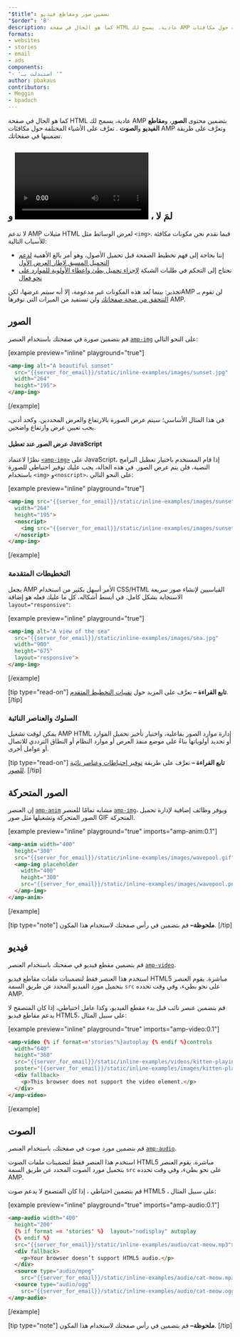 ```yaml
---
"$title": تضمين صور ومقاطع فيديو
"$order": '8'
description: كما هو الحال في صفحة HTML عادية، يسمح لك AMP بتضمين محتوى الصور ومقاطع الفيديو والصوت. تعرَّف على الأشياء المختلفة حول مكافئات AMP وتعرَّف على طريقة...
formats:
- websites
- stories
- email
- ads
components:
"- 'استبدلت بـ '"
author: pbakaus
contributors:
- Meggin
- bpaduch
---
```


كما هو الحال في صفحة HTML عادية، يسمح لك AMP بتضمين محتوى **الصور**، و**مقاطع الفيديو** و**الصوت** . تعرَّف على الأشياء المختلفة حول مكافئات AMP وتعرَّف على طريقة تضمينها في صفحاتك.

## لمَ لا <code><img></code>، <code><video></code> و<code><audio></code><audio>؟

لا تدعم AMP مثيلات HTML لعرض الوسائط مثل `<img>`. فيما نقدم نحن مكونات مكافئة للأسباب التالية:

- إننا بحاجة إلى فهم تخطيط الصفحة قبل تحميل الأصول، وهو أمر بالغ الأهمية [لدعم التحميل المسبق لإطار العرض الأول](../../../../about/how-amp-works.html#size-all-resources-statically)
- نحتاج إلى التحكم في طلبات الشبكة [لإجراء تحميل بطئ وإعطاء الأولوية للموارد على نحو فعال](../../../../about/how-amp-works.html#prioritize-resource-loading)

تحذير: بينما تُعد هذه المكونات غير مدعومة، إلا أنه *سيتم* عرضها، لكنAMP لن تقوم بـ [التتحقق من صحة صفحاتك](../../../../documentation/guides-and-tutorials/learn/validation-workflow/validate_amp.md) ولن تستفيد من الميزات التي توفرها AMP.

## الصور

قم بتضمين صورة في صفحتك باستخدام العنصر [`amp-img`](../../../../documentation/components/reference/amp-img.md) على النحو التالي:

[example preview="inline" playground="true"]
```html
<amp-img alt="A beautiful sunset"
  src="{{server_for_email}}/static/inline-examples/images/sunset.jpg"
  width="264"
  height="195">
</amp-img>
```
[/example]

في هذا المثال الأساسي؛ سيتم عرض الصورة بالارتفاع والعرض المحددين. وكحد أدنى، يجب تعيين عرض وارتفاع واضحين.

#### عرض الصور عند تعطيل JavaScript

نظرًا لاعتماد [`<amp-img>`](../../../../documentation/components/reference/amp-img.md) على JavaScript، إذا قام المستخدم باختيار تعطيل البرامج النصية، فلن يتم عرض الصور. في هذه الحالة، يجب عليك توفير احتياطي للصورة باستخدام `<img>` و`<noscript>`، على النحو التالي:

[example preview="inline" playground="true"]
```html
<amp-img src="{{server_for_email}}/static/inline-examples/images/sunset.jpg"
  width="264"
  height="195">
  <noscript>
    <img src="{{server_for_email}}/static/inline-examples/images/sunset.jpg" width="264" height="195" />
  </noscript>
</amp-img>
```
[/example]

### التخطيطات المتقدمة

يجعل AMP الأمر أسهل بكثير من استخدام CSS/HTML القياسيين لإنشاء صور سريعة الاستجابة بشكل كامل. في أبسط أشكاله، كل ما عليك فعله هو إضافة `layout="responsive"`:

[example preview="inline" playground="true"]
```html
<amp-img alt="A view of the sea"
  src="{{server_for_email}}/static/inline-examples/images/sea.jpg"
  width="900"
  height="675"
  layout="responsive">
</amp-img>
```
[/example]

[tip type="read-on"] **تابع القراءة –**  تعرَّف على المزيد حول [تقنيات التخطيط المتقدم](../../../../documentation/guides-and-tutorials/develop/style_and_layout/control_layout.md). [/tip]

### السلوك والعناصر النائبة

يمكن لوقت تشغيل AMP HTML إدارة موارد الصور بفاعلية، واختيار تأخير تحميل الموارد أو تحديد أولوياتها بناءً على موضع منفذ العرض أو موارد النظام أو النطاق الترددي للاتصال أو عوامل أخرى.

[tip type="read-on"] **تابع القراءة –**  تعرَّف على طريقة [توفير احتياطات وعناصر نائبة للصور](../../../../documentation/guides-and-tutorials/develop/style_and_layout/placeholders.md). [/tip]

## الصور المتحركة

إن العنصر [`amp-anim`](../../../../documentation/components/reference/amp-anim.md) مشابه تمامًا للعنصر [`amp-img`](../../../../documentation/components/reference/amp-img.md)، ويوفر وظائف إضافية لإدارة تحميل الصور المتحركة وتشغيلها مثل صور GIF المتحركة.

[example preview="inline" playground="true" imports="amp-anim:0.1"]
```html
<amp-anim width="400"
  height="300"
  src="{{server_for_email}}/static/inline-examples/images/wavepool.gif">
  <amp-img placeholder
    width="400"
    height="300"
    src="{{server_for_email}}/static/inline-examples/images/wavepool.png">
  </amp-img>
</amp-anim>
```
[/example]

[tip type="note"] <strong>ملحوظة–</strong>  قم بتضمين <code><script async custom-element="amp-anim" src="https://cdn.ampproject.org/v0/amp-anim-0.1.js"></script></code> في رأس صفحتك لاستخدام هذا المكون. [/tip]

## فيديو

قم بتضمين مقطع فيديو في صفحتك باستخدام العنصر [`amp-video`](../../../../documentation/components/reference/amp-video.md).

استخدم هذا العنصر فقط لتضمينات ملفات مقاطع فيديو HTML5 مباشرة. يقوم العنصر بتحميل مورد الفيديو المحدد عن طريق السمة `src` على نحو بطيء، وفي وقت تحدده AMP.

قم بتضمين عنصر نائب قبل بدء مقطع الفيديو، وكذا عامل احتياطي، إذا كان المتصفح لا يدعم مقاطع فيديو HTML5، على سبيل المثال:

[example preview="inline" playground="true" imports="amp-video:0.1"]
```html
<amp-video {% if format=='stories'%}autoplay {% endif %}controls
  width="640"
  height="360"
  src="{{server_for_email}}/static/inline-examples/videos/kitten-playing.mp4"
  poster="{{server_for_email}}/static/inline-examples/images/kitten-playing.png">
  <div fallback>
    <p>This browser does not support the video element.</p>
  </div>
</amp-video>
```
[/example]

## الصوت

قم بتضمين مورد صوت في صفحتك، باستخدام العنصر [`amp-audio`](../../../../documentation/components/reference/amp-audio.md).

استخدم هذا العنصر فقط لتضمينات ملفات الصوت HTML5 مباشرة. يقوم العنصر بتحميل مورد الصوت المحدد عن طريق السمة `src` على نحو بطيء، وفي وقت تحدده AMP.

قم بتضمين احتياطي ، إذا كان المتصفح لا يدعم صوت HTML5 ، على سبيل المثال:

[example preview="inline" playground="true" imports="amp-audio:0.1"]
```html
<amp-audio width="400"
  height="200"
  {% if format == 'stories' %}  layout="nodisplay" autoplay
  {% endif %}
  src="{{server_for_email}}/static/inline-examples/audio/cat-meow.mp3">
  <div fallback>
    <p>Your browser doesn’t support HTML5 audio.</p>
  </div>
  <source type="audio/mpeg"
    src="{{server_for_email}}/static/inline-examples/audio/cat-meow.mp3">
  <source type="audio/ogg"
    src="{{server_for_email}}/static/inline-examples/audio/cat-meow.ogg">
</amp-audio>
```
[/example]

[tip type="note"] <strong>ملحوظة–</strong>  قم بتضمين <code><script async custom-element="amp-audio" src="https://cdn.ampproject.org/v0/amp-audio-0.1.js"></script></code> في رأس صفحتك لاستخدام هذا المكون. [/tip]
